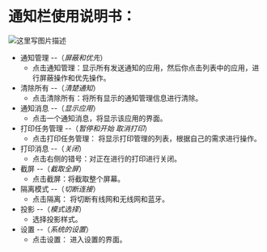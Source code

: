 # 通知栏使用说明书：
![这里写图片描述]()
  - 通知管理 --（*屏蔽和优先*）
    - 点击通知管理：显示所有发送通知的应用，然后你点击列表中的应用，进行屏蔽操作和优先操作。
  - 清除所有 --（*清楚通知*）
    - 点击清除所有：将所有显示的通知管理信息进行清除。
  - 通知消息 --（*显示应用*）
    - 点击一个通知消息，将显示该应用的界面。
  - 打印任务管理 --（*暂停和开始 取消打印*）
    - 点击打印任务管理： 将显示打印管理的列表，根据自己的需求进行操作。
  - 打印消息 --（*关闭*）
    - 点击右侧的错号：对正在进行的打印进行关闭。
  - 截屏 --（*截取全屏*）
    - 点击截屏：将截取整个屏幕。
  - 隔离模式  --（*切断连接*）
    - 点击隔离： 将切断有线网和无线网和蓝牙。
  - 投影 --（*模式选择*）
    - 选择投影样式。
  - 设置 --（*系统的设置*）
    - 点击设置： 进入设置的界面。

